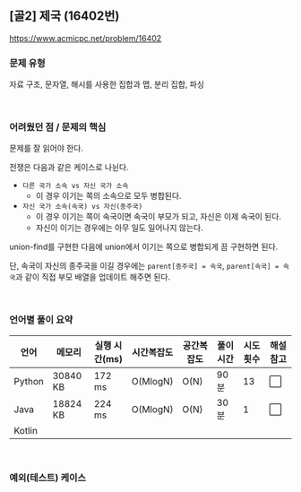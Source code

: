 ## [골2] 제국 (16402번)

https://www.acmicpc.net/problem/16402

### 문제 유형

자료 구조, 문자열, 해시를 사용한 집합과 맵, 분리 집합, 파싱

<br>

### 어려웠던 점 / 문제의 핵심

문제를 잘 읽어야 한다.

전쟁은 다음과 같은 케이스로 나뉜다.

- `다른 국가 소속 vs 자신 국가 소속`
  - 이 경우 이기는 쪽의 소속으로 모두 병합된다.
- `자신 국가 소속(속국) vs 자신(종주국)`
  - 이 경우 이기는 쪽이 속국이면 속국이 부모가 되고, 자신은 이제 속국이 된다.
  - 자신이 이기는 경우에는 아무 일도 일어나지 않는다.

union-find를 구현한 다음에 union에서 이기는 쪽으로 병합되게 끔 구현하면 된다.

단, 속국이 자신의 종주국을 이길 경우에는 `parent[종주국] = 속국`, `parent[속국] = 속국`과 같이 직접 부모 배열을 업데이트 해주면 된다.

<br>

### 언어별 풀이 요약

| 언어   | 메모리   | 실행 시간(ms) | 시간복잡도 | 공간복잡도 | 풀이 시간 | 시도 횟수 | 해설 참고            |
| ------ | -------- | ------------- | ---------- | ---------- | --------- | --------- | -------------------- |
| Python | 30840 KB | 172 ms        | O(MlogN)   | O(N)       | 90분      | 13        | :white_large_square: |
| Java   | 18824 KB | 224 ms        | O(MlogN)   | O(N)       | 30분      | 1         | :white_large_square: |
| Kotlin |          |               |            |            |           |           |                      |

<br>

### 예외(테스트) 케이스

```
```

